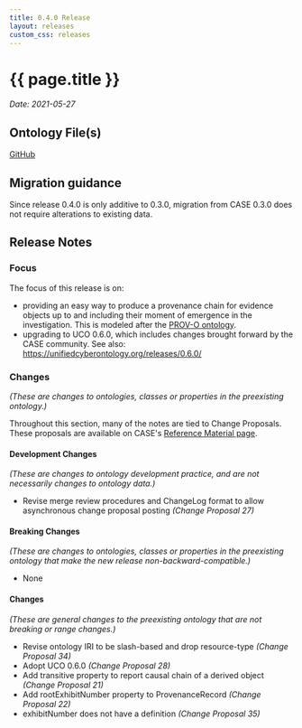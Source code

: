```yaml
---
title: 0.4.0 Release
layout: releases
custom_css: releases
---
```


# {{ page.title }}

*Date: 2021-05-27*

## Ontology File(s)

[GitHub](https://github.com/casework/CASE/releases/tag/0.4.0)

## Migration guidance

Since release 0.4.0 is only additive to 0.3.0, migration from CASE 0.3.0 does not require alterations to existing data.

## Release Notes

### Focus

The focus of this release is on:
* providing an easy way to produce a provenance chain for evidence objects up to and including their moment of emergence in the investigation. This is modeled after the [PROV-O ontology](https://www.w3.org/TR/prov-o/).
* upgrading to UCO 0.6.0, which includes changes brought forward by the CASE community. See also: https://unifiedcyberontology.org/releases/0.6.0/

### Changes

*(These are changes to ontologies, classes or properties in the preexisting ontology.)*

Throughout this section, many of the notes are tied to Change Proposals.  These proposals are available on CASE's [Reference Material page](/resources/references.html).

#### Development Changes

*(These are changes to ontology development practice, and are not necessarily changes to ontology data.)*

* Revise merge review procedures and ChangeLog format to allow asynchronous change proposal posting
  *(Change Proposal 27)* 

#### Breaking Changes

*(These are changes to ontologies, classes or properties in the preexisting ontology that make the new release non-backward-compatible.)*

* None


#### Changes

*(These are general changes to the preexisting ontology that are not breaking or range changes.)*

* Revise ontology IRI to be slash-based and drop resource-type
  *(Change Proposal 34)*
* Adopt UCO 0.6.0
  *(Change Proposal 28)* 
* Add transitive property to report causal chain of a derived object
  *(Change Proposal 21)* 
* Add rootExhibitNumber property to ProvenanceRecord
  *(Change Proposal 22)* 
* exhibitNumber does not have a definition
  *(Change Proposal 35)* 

  

